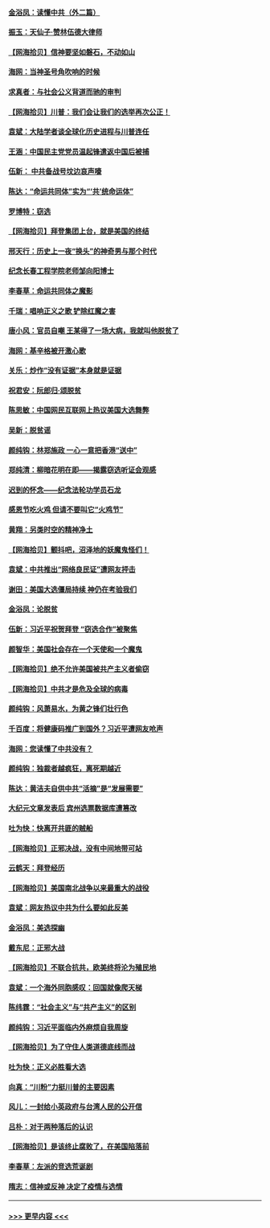 #### [金浴凤：读懂中共（外二篇）](../pages/nsc993/n12597943.md?t=12060451) 
#### [振玉：天仙子‧赞林伍德大律师](../pages/nsc993/n12597929.md?t=12060451) 
#### [【网海拾贝】信神要坚如磐石，不动如山](../pages/nsc993/n12597901.md?t=12060451) 
#### [海网：当神圣号角吹响的时候](../pages/nsc993/n12595891.md?t=12060451) 
#### [求真者：与社会公义背道而驰的审判](../pages/nsc993/n12595868.md?t=12060451) 
#### [【网海拾贝】川普：我们会让我们的选举再次公正！](../pages/nsc993/n12594930.md?t=12060451) 
#### [袁斌：大陆学者谈全球化历史进程与川普连任](../pages/nsc993/n12594690.md?t=12060451) 
#### [王涵：中国民主党党员温起锋遣返中国后被捕](../pages/nsc993/n12594540.md?t=12060451) 
#### [伍新： 中共备战号坟边哀声嚎](../pages/nsc993/n12593086.md?t=12060451) 
#### [陈达：“命运共同体”实为“‘共’统命运体”](../pages/nsc993/n12590865.md?t=12060451) 
#### [罗博特：窃选](../pages/nsc993/n12590619.md?t=12060451) 
#### [【网海拾贝】拜登集团上台，就是美国的终结](../pages/nsc993/n12589725.md?t=12060451) 
#### [邢天行：历史上一夜“换头”的神奇男与那个时代](../pages/nsc993/n12589424.md?t=12060451) 
#### [纪念长春工程学院老师邹向阳博士](../pages/nsc993/n12585390.md?t=12060451) 
#### [李春草：命运共同体之魔影](../pages/nsc993/n12585026.md?t=12060451) 
#### [千瑞：唱响正义之歌 铲除红魔之害](../pages/nsc993/n12585002.md?t=12060451) 
#### [唐小风：官员自嘲 王某得了一场大病，我就叫他脱贫了](../pages/nsc993/n12584981.md?t=12060451) 
#### [海网：基辛格被开激心歌](../pages/nsc993/n12584946.md?t=12060451) 
#### [关乐：炒作“没有证据”本身就是证据](../pages/nsc993/n12583146.md?t=12060451) 
#### [祝君安：阮郎归‧颂脱贫](../pages/nsc993/n12583119.md?t=12060451) 
#### [陈思敏：中国网民互联网上热议美国大选舞弊](../pages/nsc993/n12582845.md?t=12060451) 
#### [吴新：脱贫谣](../pages/nsc993/n12580839.md?t=12060451) 
#### [颜纯钩：林郑施政 一心一意把香港“送中”](../pages/nsc993/n12580805.md?t=12060451) 
#### [郑纯清：柳暗花明在即——揭露窃选听证会观感](../pages/nsc993/n12580795.md?t=12060451) 
#### [迟到的怀念——纪念法轮功学员石龙](../pages/nsc993/n12580245.md?t=12060451) 
#### [感恩节吃火鸡  但请不要叫它“火鸡节”](../pages/nsc993/n12580252.md?t=12060451) 
#### [黄翔：另类时空的精神净土](../pages/nsc993/n12578638.md?t=12060451) 
#### [【网海拾贝】颤抖吧，沼泽地的妖魔鬼怪们！](../pages/nsc993/n12578552.md?t=12060451) 
#### [袁斌：中共推出“网络良民证”遭网友抨击](../pages/nsc993/n12578511.md?t=12060451) 
#### [谢田：美国大选僵局持续 神仍在考验我们](../pages/nsc993/n12577432.md?t=12060451) 
#### [金浴凤：论脱贫](../pages/nsc993/n12576386.md?t=12060451) 
#### [伍新：习近平祝贺拜登 “窃选合作”被聚焦](../pages/nsc993/n12576358.md?t=12060451) 
#### [颜智华：美国社会存在一个天使和一个魔鬼](../pages/nsc993/n12574299.md?t=12060451) 
#### [【网海拾贝】绝不允许美国被共产主义者偷窃](../pages/nsc993/n12573396.md?t=12060451) 
#### [【网海拾贝】中共才是危及全球的病毒](../pages/nsc993/n12571204.md?t=12060451) 
#### [颜纯钩：风萧易水，为黄之锋们壮行色](../pages/nsc993/n12571487.md?t=12060451) 
#### [千百度：将健康码推广到国外？习近平遭网友呛声](../pages/nsc993/n12570808.md?t=12060451) 
#### [海网：您读懂了中共没有？](../pages/nsc993/n12570487.md?t=12060451) 
#### [颜纯钩：独裁者越疯狂，离死期越近](../pages/nsc993/n12569055.md?t=12060451) 
#### [陈达：黄洁夫自供中共“活摘”是“发展需要”](../pages/nsc993/n12568541.md?t=12060451) 
#### [大纪元文章发表后 宾州选票数据库遭篡改](../pages/nsc993/n12568105.md?t=12060451) 
#### [吐为快：快离开共匪的贼船](../pages/nsc993/n12568462.md?t=12060451) 
#### [【网海拾贝】正邪决战，没有中间地带可站](../pages/nsc993/n12568439.md?t=12060451) 
#### [云鹤天：拜登经历](../pages/nsc993/n12567294.md?t=12060451) 
#### [【网海拾贝】美国南北战争以来最重大的战役](../pages/nsc993/n12567247.md?t=12060451) 
#### [袁斌：网友热议中共为什么要如此反美](../pages/nsc993/n12567162.md?t=12060451) 
#### [金浴凤：美选探幽](../pages/nsc993/n12567147.md?t=12060451) 
#### [戴东尼：正邪大战](../pages/nsc993/n12567033.md?t=12060451) 
#### [【网海拾贝】不联合抗共，欧美终将沦为殖民地](../pages/nsc993/n12565068.md?t=12060451) 
#### [袁斌：一个海外同胞感叹：回国就像爬天梯](../pages/nsc993/n12564986.md?t=12060451) 
#### [陈纬霆：“社会主义”与“共产主义”的区别](../pages/nsc993/n12562417.md?t=12060451) 
#### [颜纯钩：习近平面临内外麻烦自我周旋](../pages/nsc993/n12563356.md?t=12060451) 
#### [【网海拾贝】为了守住人类道德底线而战](../pages/nsc993/n12562542.md?t=12060451) 
#### [吐为快：正义必胜看大选](../pages/nsc993/n12561967.md?t=12060451) 
#### [向真：“川粉”力挺川普的主要因素](../pages/nsc993/n12560774.md?t=12060451) 
#### [风儿：一封给小英政府与台湾人民的公开信](../pages/nsc993/n12560581.md?t=12060451) 
#### [吕朴：对于两种落后的认识](../pages/nsc993/n12560492.md?t=12060451) 
#### [【网海拾贝】是该终止腐败了，在美国陷落前](../pages/nsc993/n12559936.md?t=12060451) 
#### [李春草：左派的竞选荒诞剧](../pages/nsc993/n12558380.md?t=12060451) 
#### [隋志：信神或反神 决定了疫情与选情](../pages/nsc993/n12558255.md?t=12060451) 

----
#### [ >>> 更早内容 <<< ](../indexes/nsc993-earlier.md)
